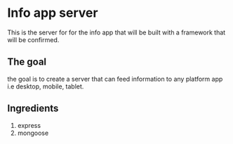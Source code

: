 # Info app server
This is the server for for the info app that will be built with a framework that will be confirmed.

## The goal
the goal is to create a server that can feed information to any platform app i.e desktop, mobile, tablet.

## Ingredients
1. express
2. mongoose